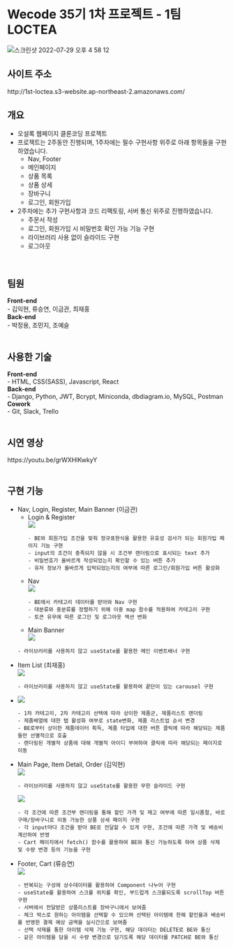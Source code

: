 <h1>Wecode 35기 1차 프로젝트 - 1팀 LOCTEA</h1>

![스크린샷 2022-07-29 오후 4 58 12](https://user-images.githubusercontent.com/106301980/181713092-f83ac4cb-9098-484a-8afe-7141db81fce7.png)

<h2>사이트 주소</h2>
http://1st-loctea.s3-website.ap-northeast-2.amazonaws.com/
<h2>개요</h2>
<ul>
  <li>오설록 웹페이지 클론코딩 프로젝트</li>
  <li>프로젝트는 2주동안 진행되며, 1주차에는 필수 구현사항 위주로 아래 항목들을 구현하였습니다.
    <ul>
      <li>Nav, Footer</li>
      <li>메인페이지</li>
      <li>상품 목록</li>
      <li>상품 상세</li>
      <li>장바구니</li>
      <li>로그인, 회원가입</li>
    </ul>
  </li>
  <li>2주차에는 추가 구현사항과 코드 리팩토링, 서버 통신 위주로 진행하였습니다.
    <ul>
      <li>주문서 작성</li>
      <li>로그인, 회원가입 시 비밀번호 확인 가능 기능 구현</li>
      <li>라이브러리 사용 없이 슬라이드 구현</li>
      <li>로그아웃</li>
    </ul>
  </li>
</ul><br>

<h2>팀원</h2>
<strong>Front-end</strong><br>
- 김익현, 류승연, 이금관, 최재홍<br>
<strong>Back-end</strong><br>
- 박정용, 조민지, 조예슬<br><br>

<h2>사용한 기술</h2>
<strong>Front-end</strong><br>
- HTML, CSS(SASS), Javascript, React<br>
<strong>Back-end</strong><br>
- Django, Python, JWT, Bcrypt, Miniconda, dbdiagram.io, MySQL, Postman<br>
<strong>Cowork</strong><br>
- Git, Slack, Trello<br><br>

<h2>시연 영상</h2>
https://youtu.be/grWXHlKwkyY<br><br>

<h2>구현 기능</h2>
<ul>
  <li>Nav, Login, Register, Main Banner (이금관)
    <ul>
      <li>Login & Register</li>
      <img src="https://user-images.githubusercontent.com/106301980/182009824-2cedf437-272d-4886-8f97-e26ffee083d6.gif"/>    
      
    - BE와 회원가입 조건을 맞춰 정규표현식을 활용한 유효성 검사가 되는 회원가입 페이지 기능 구현
    - input의 조건이 충족되지 않을 시 조건부 렌더링으로 표시되는 text 추가
    - 비밀번호가 올바르게 작성되었는지 확인할 수 있는 버튼 추가
    - 유저 정보가 올바르게 입력되었는지의 여부에 따른 로그인/회원가입 버튼 활성화
      
</ul>
<ul>
  <li>Nav</li>
  <img src="https://user-images.githubusercontent.com/106301980/182009841-6cd2b753-7aff-4dbb-a1b5-2117134bee88.gif"/>

  
    - BE에서 카테고리 데이터를 받아와 Nav 구현
    - 대분류와 중분류를 정렬하기 위해 이중 map 함수를 적용하여 카테고리 구현
    - 토큰 유무에 따른 로그인 및 로그아웃 액션 변화
    

</ul>
<ul>
  <li>Main Banner</li>
  <img src="https://user-images.githubusercontent.com/106301980/182009888-c9b49c3c-cfac-465c-bbdc-16441f97531c.gif"/>
</ul>

    - 라이브러리를 사용하지 않고 useState를 활용한 메인 이벤트배너 구현
    
  </li>
  
  <li>Item List (최재홍)</li>
  <img src="https://user-images.githubusercontent.com/106301980/182009990-b3f23cb6-9c1d-4bd3-a984-2455ff937824.gif"/>

      
    - 라이브러리를 사용하지 않고 useState를 활용하여 끝단이 있는 carousel 구현
     
  <li>
  <img src="https://files.slack.com/files-pri/TH0U6FBTN-F03R3S4177H/________________________________2022-07-29______________5_19_55_adobeexpress.gif"/>
  
    - 1차 카테고리, 2차 카테고리 선택에 따라 상이한 제품군, 제품리스트 랜더링
    - 제품배열에 대한 탭 활성화 여부로 state변화, 제품 리스트업 순서 변경
    - BE로부터 상이한 제품데이터 획득, 제품 타입에 대한 버튼 클릭에 따라 해당되는 제품들만 선별적으로 호출
    - 랜더링된 개별적 상품에 대해 개별적 아이디 부여하여 클릭에 따라 해당되는 페이지로 이동
    
    
  </li>
  <li>Main Page, Item Detail, Order (김익현)</li>
 <img src="https://user-images.githubusercontent.com/106301980/182010125-0472c645-8db1-4106-884f-9f09abb00b39.gif"/>
      
    - 라이브러리를 사용하지 않고 useState를 활용한 무한 슬라이드 구현
    
 <img src="https://user-images.githubusercontent.com/106301980/182010197-0e3e1619-9bc3-4905-ab85-002cb17e3a02.gif"/>

    
    - 각 조건에 따른 조건부 렌더링을 통해 할인 가격 및 재고 여부에 따른 일시품절, 바로구매/장바구니로 이동 가능한 상품 상세 페이지 구현    
    - 각 input마다 조건을 받아 BE로 전달할 수 있게 구현, 조건에 따른 가격 및 배송비 계산하여 반영
    - Cart 페이지에서 fetch() 함수를 활용하여 BE와 통신 가능하도록 하여 상품 삭제 및 수량 변경 등의 기능을 구현
    
     
  <li>Footer, Cart (류승연)</li>
  <img src="https://user-images.githubusercontent.com/106301980/182009975-0f7ca780-4392-45fa-99aa-318fa59e8b68.gif"/>

      
    - 반복되는 구성에 상수데이터를 활용하여 Component 나누어 구현
    - useState를 활용하여 스크롤 위치를 확인, 부드럽게 스크롤되도록 scrollTop 버튼 구현
    - 서버에서 전달받은 상품리스트를 장바구니에서 보여줌
    - 체크 박스로 원하는 아이템을 선택할 수 있으며 선택된 아이템에 한해 할인율과 배송비를 반영한 결제 예상 금액을 실시간으로 보여줌
    - 선택 삭제를 통한 아이템 삭제 기능 구현, 해당 데이터는 DELETE로 BE와 통신
    - 같은 아이템을 담을 시 수량 변경으로 담기도록 해당 데이터를 PATCH로 BE와 통신

  </li>
</ul>
